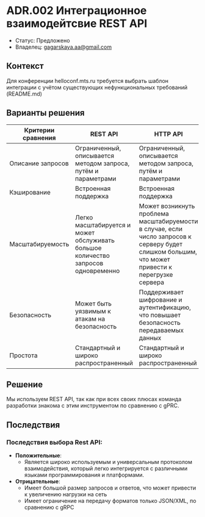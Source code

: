# ADR.002 Интеграционное взаимодейтсвие REST API
<!-- Название ADR состоит из [ADR.###] [Коротко суть принятого решения] -->

* Статус: Предложено
* Владелец: gagarskaya.aa@gmail.com

## Контекст
<!-- Описание проблемы, требующей решения, причин, побудивших принять решение, ограничений, действовавших на момент принятия решения -->
Для конференции helloconf.mts.ru требуется выбрать шаблон интеграции с учётом существующих нефункциональных требований (README.md)

## Варианты решения

| Критерии сравнения     | REST API | HTTP API        | GraphQL |gRPC|
|------------------------|----------|-----------------|---------|----|
|Описание запросов|Ограниченный, описывается методом запроса, путём и параметрами|Ограниченный, описывается методом запроса, путём и параметрами|Гибкий, описывается языком запросов|Ограниченный, язык сериализации данных|
|Кэширование|Встроенная поддержка|Встроенная поддержка|Отсутствует|Встроенная поддержка|
|Масштабируемость|Легко масштабируется и может обслуживать большое количество запросов одновременно|Может возникнуть проблема масштабируемости в случае, если число запросов к серверу будет слишком большим, что может привести к перегрузке сервера|Позволяет клиентам запрашивать только необходимые данные, что уменьшает нагрузку на сервер|Возможно асинхронное взаимодействие, что уменьшает нагрзку на сервер|
|Безопасность|Может быть уязвимым к атакам на безопасность|Поддерживает шифрование и аутентификацию, что повышает безопасность передаваемых данных|Высокая, но может быть менее безопасным, если не настроен правильно|Поддерживает шифрование и аутентификацию, что повышает безопасность передаваемых данных|
|Простота|Стандартный и широко распространенный |Стандартный и широко распространенный|Сложность разработки|Сложен в настройке и использовании|


## Решение
<!-- Описание выбранного решения. Решение должно быть сформулировано чётко ("Мы используем...", "Мы используем", а не "Желательно.." или "Предлагается..."). 
Должна быть понятна связь между решением и проблемой, почему выбрали именно это решение из вариантов -->
Мы используем REST API, так как при всех своих плюсах команда разработки знакома с этим инструментом по сравнению с gPRC.


## Последствия
<!-- Положительные и отрицательные последствия (trade-offs). Арх. решения, которые потребуется принять как следствие принятого решения. Если решение содержит риски, то описано, как с ними планируют поступить (за счет чего снижать, почему принять). -->
### Последствия выбора Rest API:
* **Положительные**:
  * Является широко используемым и универсальным протоколом взаимодействия, который легко интегрируется с различными языками программирования и платформами.
* **Отрицательные**:
  * Имеет большой размер запросов и ответов, что может привести к увеличению нагрузки на сеть
  * Имеет ограничение на передачу форматов только JSON/XML, по сравнению с gRPC
